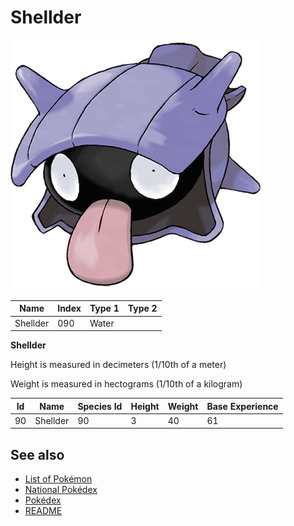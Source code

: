 # Shellder


![Shellder](images/090.png)

| **Name** | **Index** | **Type 1** | **Type 2** |
|----|----|----|----|
| Shellder | 090 | Water  |  |

**Shellder** 


Height is measured in decimeters (1/10th of a meter)

Weight is measured in hectograms (1/10th of a kilogram)

| **Id** | **Name** | **Species Id** | **Height** | **Weight** | **Base Experience** |
|--------|----------|----------------|------------|------------|---------------------|
| 90 | Shellder | 90 | 3 | 40 | 61 |


## See also

- [List of Pokémon](../pokemon.md)
- [National Pokédex](../national_pokedex.md)
- [Pokédex](../pokedex.md)
- [README](../README.md)

